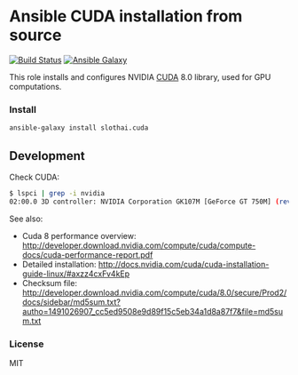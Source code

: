 # Ansible CUDA installation from source

[![Build Status](https://travis-ci.org/slothai/ansible-cuda.svg?branch=master)](https://travis-ci.org/slothai/ansible-cuda)
[![Ansible Galaxy](https://img.shields.io/ansible/role/16763.svg)](https://galaxy.ansible.com/slothai/cuda/)

This role installs and configures NVIDIA [CUDA](https://developer.nvidia.com/cuda-zone) 8.0 library, used for GPU computations.

### Install

```bash
ansible-galaxy install slothai.cuda
```

## Development

Check CUDA:

```bash
$ lspci | grep -i nvidia
02:00.0 3D controller: NVIDIA Corporation GK107M [GeForce GT 750M] (rev a1)
```

See also:

* Cuda 8 performance overview: http://developer.download.nvidia.com/compute/cuda/compute-docs/cuda-performance-report.pdf
* Detailed installation: http://docs.nvidia.com/cuda/cuda-installation-guide-linux/#axzz4cxFv4kEp
* Checksum file: http://developer.download.nvidia.com/compute/cuda/8.0/secure/Prod2/docs/sidebar/md5sum.txt?autho=1491026907_cc5ed9508e9d89f15c5eb34a1d8a87f7&file=md5sum.txt

### License

MIT
